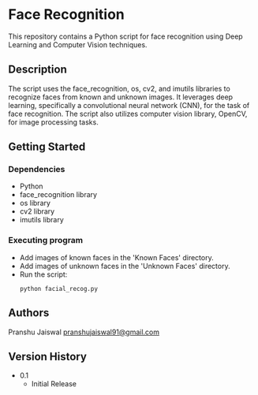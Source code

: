 # Face Recognition

This repository contains a Python script for face recognition using Deep Learning and Computer Vision techniques.

## Description

The script uses the face_recognition, os, cv2, and imutils libraries to recognize faces from known and unknown images. It leverages deep learning, specifically a convolutional neural network (CNN), for the task of face recognition. The script also utilizes computer vision library, OpenCV, for image processing tasks.

## Getting Started

### Dependencies

* Python
* face_recognition library
* os library
* cv2 library
* imutils library

### Executing program

* Add images of known faces in the 'Known Faces' directory.
* Add images of unknown faces in the 'Unknown Faces' directory.
* Run the script:
    ```
    python facial_recog.py
    
    ```

## Authors

Pranshu Jaiswal
pranshujaiswal91@gmail.com

## Version History

* 0.1
    * Initial Release
